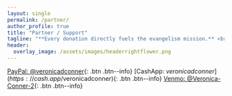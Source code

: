 ```yaml
---
layout: single
permalink: /partner/
author_profile: true
title: "Partner / Support"
tagline: "**Every donation directly fuels the evangelism mission.** <br>Your generous support helps provide Bibles, gospel tracts, travel expenses, care packages for the homeless, and essential outreach supplies—ensuring the message of salvation can go farther and touch more lives."<br>
header:
  overlay_image: /assets/images/headerrightflower.png
---
```


[PayPal: @veronicadconner](https://paypal.me/veronicadconner){: .btn .btn--info}
[CashApp: $veronicadconner](https://cash.app/$veronicadconner){: .btn .btn--info}
[Venmo: @Veronica-Conner-2](https://venmo.com/Veronica-Conner-2){: .btn .btn--info}